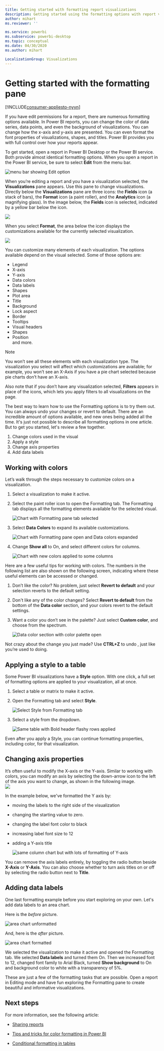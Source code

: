 ```yaml
---
title: Getting started with formatting report visualizations
description: Getting started using the formatting options with report visualizations
author: mihart
ms.reviewer: ''

ms.service: powerbi
ms.subservice: powerbi-desktop
ms.topic: conceptual
ms.date: 04/30/2020
ms.author: mihart

LocalizationGroup: Visualizations
---
```

# Getting started with the formatting pane

[!INCLUDE[consumer-appliesto-nyyn](../includes/consumer-appliesto-nyyn.md)]    

If you have edit permissions for a report, there are numerous formatting options available. In Power BI reports, you can change the color of data series, data points, and even the background of visualizations. You can change how the x-axis and y-axis are presented. You can even format the font properties of visualizations, shapes, and titles. Power BI provides you with full control over how your reports appear.

To get started, open a report in Power BI Desktop or the Power BI service. Both provide almost identical formatting options. When you open a report in the Power BI service, be sure to select **Edit** from the menu bar. 

![menu bar showing Edit option](media/service-getting-started-with-color-formatting-and-axis-properties/power-bi-edit.png)

When you’re editing a report and you have a visualization selected, the **Visualizations** pane appears. Use this pane to change visualizations. Directly below the **Visualizations** pane are three icons: the **Fields** icon (a stack of bars), the **Format** icon (a paint roller), and the **Analytics** icon (a magnifying glass). In the image below, the **Fields** icon is selected, indicated by a yellow bar below the icon.

![](media/service-getting-started-with-color-formatting-and-axis-properties/power-bi-format.png)

When you select **Format**, the area below the icon displays the customizations available for the currently selected visualization.  

![](media/service-getting-started-with-color-formatting-and-axis-properties/power-bi-format-selected.png)

You can customize many elements of each visualization. The options available depend on the visual selected. Some of those options are:

* Legend
* X-axis
* Y-axis
* Data colors
* Data labels
* Shapes
* Plot area
* Title
* Background
* Lock aspect
* Border
* Tooltips
* Visual headers
* Shapes
* Position    
and more.


> [!NOTE]
>  
> You won’t see all these elements with each visualization type. The visualization you select will affect which customizations are available; for example, you won’t see an X-Axis if you have a pie chart selected because pie charts don’t have an X-axis.

Also note that if you don’t have any visualization selected, **Filters** appears in place of the icons, which lets you apply filters  to all visualizations on the page.

The best way to learn how to use the Formatting options is to try them out. You can always undo your changes or revert to default. There are an incredible amount of options available, and new ones being added all the time. It's just not possible to describe all formatting options in one article. But to get you started, let's review a few together. 

1. Change colors used in the visual   
2. Apply a style    
3. Change axis properties    
4. Add data labels    




## Working with colors

Let’s walk through the steps necessary to customize colors on a visualization.

1. Select a visualization to make it active.

2. Select the paint roller icon to open the Formatting tab. The Formatting tab displays all the formatting elements available for the selected visual.

    ![Chart with Formatting pane tab selected](media/service-getting-started-with-color-formatting-and-axis-properties/power-bi-formatting.png)

3. Select **Data Colors** to expand its available customizations.  

    ![Chart with Formatting pane open and Data colors expanded](media/service-getting-started-with-color-formatting-and-axis-properties/power-bi-data-colors.png)

4. Change **Show all** to On, and select different colors for columns.

    ![Chart with new colors applied to some columns](media/service-getting-started-with-color-formatting-and-axis-properties/power-bi-change-colors.png)

Here are a few useful tips for working with colors. The numbers in the following list are also shown on the following screen, indicating where these useful elements can be accessed or changed.

1. Don’t like the color? No problem, just select **Revert to default** and your selection reverts to the default setting. 

2. Don't like any of the color changes? Select **Revert to default** from the bottom of the **Data color** section, and your colors revert to the default settings. 

3. Want a color you don’t see in the palette? Just select **Custom color**, and choose from the spectrum.  

   ![Data color section with color palette open](media/service-getting-started-with-color-formatting-and-axis-properties/power-bi-color-extras.png)

Not crazy about the change you just made? Use **CTRL+Z** to undo , just like you’re used to doing.

## Applying a style to a table
Some Power BI visualizations have a **Style** option. With one click, a full set of formatting options are applied to your visualization, all at once. 

1. Select a table or matrix to make it active.   
1. Open the Formatting tab and select **Style**.

   ![Select Style from Formatting tab](media/service-getting-started-with-color-formatting-and-axis-properties/power-bi-style.png)


1. Select a style from the dropdown. 

   ![Same table with Bold header flashy rows applied](media/service-getting-started-with-color-formatting-and-axis-properties/power-bi-style-flashy.png)

Even after you apply a Style, you can continue formatting properties, including color, for that visualization.


## Changing axis properties

It’s often useful to modify the X-axis or the Y-axis. Similar to working with colors, you can modify an axis by selecting the down-arrow icon to the left of the axis you want to change, as shown in the following image.  
![](media/service-getting-started-with-color-formatting-and-axis-properties/power-bi-y-axis.png)

In the example below, we've formatted the Y axis by:
- moving the labels to the right side of the visualization

- changing the starting value to zero.

- changing the label font color to black

- increasing label font size to 12

- adding a Y-axis title


    ![same column chart but with lots of formatting of Y-axis](media/service-getting-started-with-color-formatting-and-axis-properties/power-bi-axis-changes.png)

You can remove the axis labels entirely, by toggling the radio button beside **X-Axis** or **Y-Axis**. You can also choose whether to turn axis titles on or off by selecting the radio button next to **Title**.  



## Adding data labels    

One last formatting example before you start exploring on your own.  Let's add data labels to an area chart. 

Here is the *before* picture. 

![area chart unformatted](media/service-getting-started-with-color-formatting-and-axis-properties/power-bi-area-chart.png)


And, here is the *after* picture.

![area chart formatted](media/service-getting-started-with-color-formatting-and-axis-properties/power-bi-data-labels.png)

We selected the visualization to make it active and opened the Formatting tab.  We selected **Data labels** and turned them On. Then we increased font to 12, changed font family to Arial Black, turned **Show background** to On and background color to white with a transparency of 5%.

These are just a few of the formatting tasks that are possible. Open a report in Editing mode and have fun exploring the Formatting pane to create beautiful and informative visualizations.

## Next steps
For more information, see the following article: 

* [Sharing reports](../collaborate-share/service-share-reports.md)

* [Tips and tricks for color formatting in Power BI](service-tips-and-tricks-for-color-formatting.md)  
* [Conditional formatting in tables](../desktop-conditional-table-formatting.md)
